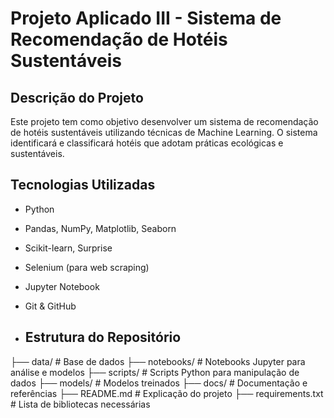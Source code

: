# Projeto Aplicado III - Sistema de Recomendação de Hotéis Sustentáveis

## Descrição do Projeto
Este projeto tem como objetivo desenvolver um sistema de recomendação de hotéis sustentáveis utilizando técnicas de Machine Learning. O sistema identificará e classificará hotéis que adotam práticas ecológicas e sustentáveis.

## Tecnologias Utilizadas
- Python 
- Pandas, NumPy, Matplotlib, Seaborn 
- Scikit-learn, Surprise 
- Selenium  (para web scraping)
- Jupyter Notebook 
- Git & GitHub

- ## Estrutura do Repositório
├── data/                  # Base de dados
├── notebooks/             # Notebooks Jupyter para análise e modelos
├── scripts/               # Scripts Python para manipulação de dados
├── models/                # Modelos treinados
├── docs/                  # Documentação e referências
├── README.md              # Explicação do projeto
├── requirements.txt       # Lista de bibliotecas necessárias
